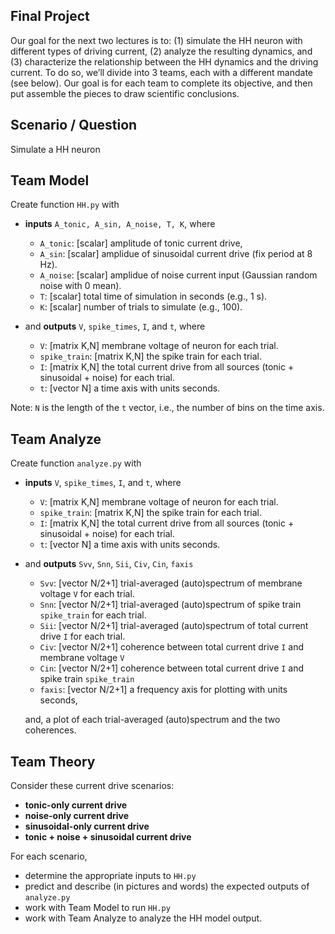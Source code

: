 ## Final Project

Our goal for the next two lectures is to: (1) simulate the HH neuron with different types of driving current, (2) analyze the resulting dynamics, and (3) characterize the relationship between the HH dynamics and the driving current. To do so, we’ll divide into 3 teams, each with a different mandate (see below). Our goal is for each team to complete its objective, and then put assemble the pieces to draw scientific conclusions.


## Scenario / Question

Simulate a HH neuron 



## Team Model
Create function `HH.py` with
- **inputs** `A_tonic, A_sin, A_noise, T, K`, where
	- `A_tonic`: [scalar] amplitude of tonic current drive,
	- `A_sin`: [scalar] amplidue of sinusoidal current drive (fix period at 8 Hz).
	- `A_noise`:  [scalar] amplidue of noise current input (Gaussian random noise with 0 mean).
	- `T`:  [scalar] total time of simulation in seconds (e.g., 1 s).
	- `K`:  [scalar] number of trials to simulate (e.g., 100).

- and **outputs** `V`, `spike_times`, `I`, and `t`, where
	- `V`: [matrix K,N] membrane voltage of neuron for each trial.
	- `spike_train`: [matrix K,N] the spike train for each trial.
	- `I`: [matrix K,N] the total current drive from all sources (tonic + sinusoidal + noise) for each trial.
	- `t`: [vector N] a time axis with units seconds.

Note: `N` is the length of the `t` vector, i.e., the number of bins on the time axis.


## Team Analyze
Create function `analyze.py` with
- **inputs** `V`, `spike_times`, `I`, and `t`, where
	- `V`: [matrix K,N] membrane voltage of neuron for each trial.
	- `spike_train`: [matrix K,N] the spike train for each trial.
	- `I`: [matrix K,N] the total current drive from all sources (tonic + sinusoidal + noise) for each trial.
	- `t`: [vector N] a time axis with units seconds.

- and **outputs** `Svv`, `Snn`, `Sii`, `Civ`, `Cin`, `faxis`
	- `Svv`: [vector N/2+1] trial-averaged (auto)spectrum of membrane voltage `V` for each trial. 
	- `Snn`: [vector N/2+1] trial-averaged (auto)spectrum of spike train `spike_train` for each trial.
	- `Sii`: [vector N/2+1] trial-averaged (auto)spectrum of total current drive `I` for each trial. 
	- `Civ`: [vector N/2+1] coherence between total current drive `I` and membrane voltage `V` 
	- `Cin`: [vector N/2+1] coherence between total current drive `I` and spike train `spike_train`
	- `faxis`: [vector N/2+1] a frequency axis for plotting with units seconds, 
	
	and, a plot of each trial-averaged (auto)spectrum and the two coherences.
	
## Team Theory
Consider these current drive scenarios:
- **tonic-only current drive**
- **noise-only current drive**
- **sinusoidal-only current drive**
- **tonic + noise + sinusoidal current drive**

For each scenario,
- determine the appropriate inputs to `HH.py`
- predict and describe (in pictures and words) the expected outputs of `analyze.py`
- work with Team Model to run `HH.py`
- work with Team Analyze to analyze the HH model output.

